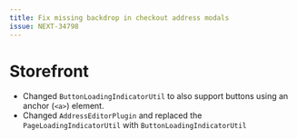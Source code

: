 ```yaml
---
title: Fix missing backdrop in checkout address modals
issue: NEXT-34798
---
```

# Storefront
* Changed `ButtonLoadingIndicatorUtil` to also support buttons using an anchor (`<a>`) element.
* Changed `AddressEditorPlugin` and replaced the `PageLoadingIndicatorUtil` with `ButtonLoadingIndicatorUtil`